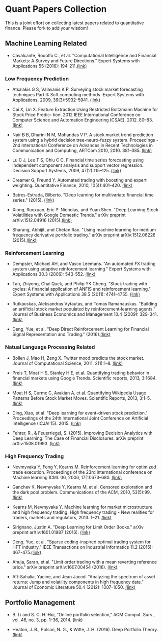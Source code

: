 # Quant Papers Collection

This is a joint effort on collecting latest papers related to quantitative finance. Please fork to add your wisdom!

## Machine Learning Related

* Cavalcante, Rodolfo C., et al. "Computational Intelligence and Financial Markets: A Survey and Future Directions." Expert Systems with Applications 55 (2016): 194-211.[(link)](http://www.sciencedirect.com/science/article/pii/S095741741630029X)

### Low Frequency Prediction

* Atsalakis G S, Valavanis K P. Surveying stock market forecasting techniques Part II: Soft
computing methods. Expert Systems with Applications, 2009, 36(3):5932–5941. [(link)](https://scholar.google.com/scholar_url?url=http://www.sciencedirect.com/science/article/pii/S0957417408004417&hl=zh-CN&sa=T&oi=gsb&ct=res&cd=0&ei=bx96WJysNMK7jAHry6ToBA&scisig=AAGBfm0ZeE3fEbS6P7zo9Ltcd9M0vtAu9w)

* Cai X, Lin X. Feature Extraction Using Restricted Boltzmann Machine for Stock Price Predic-
tion. 2012 IEEE International Conference on Computer Science and Automation Engineering
(CSAE), 2012. 80–83.[(link)](https://scholar.google.com/scholar_url?url=http://ieeexplore.ieee.org/xpls/abs_all.jsp%3Farnumber%3D6272913&hl=zh-CN&sa=T&oi=gsb&ct=res&cd=0&ei=uR96WN71F4nE2AaJsreoBQ&scisig=AAGBfm2biXd57RUWeaTdwuSosAyN-Lpkhg)

* Nair B B, Dharini N M, Mohandas V P. A stock market trend prediction system using a hybrid
decision tree-neuro-fuzzy system. Proceedings - 2nd International Conference on Advances in
Recent Technologies in Communication and Computing, ARTCom 2010, 2010. 381–385. [(link)](https://scholar.google.com/scholar_url?url=http://ieeexplore.ieee.org/xpls/abs_all.jsp%3Farnumber%3D5655295&hl=zh-CN&sa=T&oi=gsb&ct=res&cd=0&ei=zx96WKLSJsSV2AbjyIiACA&scisig=AAGBfm0GQbLhoeE6waU9eWWfsUTYba5FmQ)

* Lu C J, Lee T S, Chiu C C. Financial time series forecasting using independent component
analysis and support vector regression. Decision Support Systems, 2009, 47(2):115–125. [(link)](https://scholar.google.com/scholar_url?url=http://www.sciencedirect.com/science/article/pii/S0167923609000323&hl=zh-CN&sa=T&oi=gsb&ct=res&cd=0&ei=ByB6WNPSB4iYjAHl4regCA&scisig=AAGBfm1iHSydvwcYSUzCM3YXChNVYuoQYg)

* Creamer G, Freund Y. Automated trading with boosting and expert weighting. Quantitative
Finance, 2010, 10(4):401–420. [(link)](https://scholar.google.com/scholar_url?url=http://www.tandfonline.com/doi/abs/10.1080/14697680903104113&hl=zh-CN&sa=T&oi=gsb&ct=res&cd=0&ei=GCB6WO63JcPLjAGumbfwBw&scisig=AAGBfm3q4amcbTFxs2tl5yuLG_4hoLSAsw)

* Batres-Estrada, Bilberto. "Deep learning for multivariate financial time series." (2015). [(link)](http://www.diva-portal.org/smash/record.jsf?pid=diva2:820891)

* Xiong, Ruoxuan, Eric P. Nicholas, and Yuan Shen. "Deep Learning Stock Volatilities with Google Domestic Trends." arXiv preprint arXiv:1512.04916 (2015).[(link)](http://arxiv.org/abs/1512.04916)

* Sharang, Abhijit, and Chetan Rao. "Using machine learning for medium frequency derivative portfolio trading." arXiv preprint arXiv:1512.06228 (2015).[(link)](http://arxiv.org/abs/1512.06228)


### Reinforcement Learning

* Dempster, Michael AH, and Vasco Leemans. "An automated FX trading system using adaptive reinforcement learning." Expert Systems with Applications 30.3 (2006): 543-552. [(link)](https://scholar.google.com/scholar_url?url=http://www.sciencedirect.com/science/article/pii/S0957417405003015&hl=zh-CN&sa=T&oi=gsb&ct=res&cd=0&ei=LiB6WNKmKoK3jAHjxJyABg&scisig=AAGBfm3bJLN34rsebvNGo6IUfeYxiIC15w)

* Tan, Zhiyong, Chai Quek, and Philip YK Cheng. "Stock trading with cycles: A financial application of ANFIS and reinforcement learning." Expert Systems with Applications 38.5 (2011): 4741-4755. [(link)](https://scholar.google.com/scholar_url?url=http://www.sciencedirect.com/science/article/pii/S095741741000905X&hl=zh-CN&sa=T&oi=gsb&ct=res&cd=0&ei=PSB6WL_aKMK7jAHry6ToBA&scisig=AAGBfm1WRwH4660mqK7RE0Mua2EDpuxLlA)

* Rutkauskas, Aleksandras Vytautas, and Tomas Ramanauskas. "Building an artificial stock market populated by reinforcement‐learning agents." Journal of Business Economics and Management 10.4 (2009): 329-341.[(link)](https://scholar.google.com/scholar_url?url=http://www.tandfonline.com/doi/abs/10.3846/1611-1699.2009.10.329-341&hl=zh-CN&sa=T&oi=gsb&ct=res&cd=0&ei=USB6WKWEM4WMjAHRpKKwBw&scisig=AAGBfm15PBF06_fqletDTDk80FrNiyoWJg)

* Deng, Yue, et al. "Deep Direct Reinforcement Learning for Financial Signal Representation and Trading." (2016).[(link)](http://ieeexplore.ieee.org/xpls/abs_all.jsp?arnumber=7407387)


### Natual Language Processing Related

* Bollen J, Mao H, Zeng X. Twitter mood predicts the stock market. Journal of Computational
Science, 2011, 2(1):1–8. [(link)](https://scholar.google.com/scholar_url?url=http://www.sciencedirect.com/science/article/pii/S187775031100007X&hl=zh-CN&sa=T&oi=gsb&ct=res&cd=0&ei=hCB6WJf-F4nE2AaJsreoBQ&scisig=AAGBfm0-CdCSkIorraVT063nZXOMGZPVng)

* Preis T, Moat H S, Stanley H E, et al. Quantifying trading behavior in financial markets using
Google Trends. Scientific reports, 2013, 3:1684. [(link)](https://scholar.google.com/scholar_url?url=http://www.nature.com/srep/2013/130425/srep01684/full/srep01684.html&hl=zh-CN&sa=T&oi=gsb-ggp&ct=res&cd=0&ei=lCB6WMyLOMSV2AbjyIiACA&scisig=AAGBfm1Kw6QEU25rQIFN5NppvKpiaZzlFg)

* Moat H S, Curme C, Avakian A, et al. Quantifying Wikipedia Usage Patterns Before Stock
Market Moves. Scientific Reports, 2013, 3:1–5. [(link)](https://scholar.google.com/scholar_url?url=http://www.nature.com/srep/2013/130508/srep01801/full/srep01801.html%3FWT.ec_id%3DSREP-20130514&hl=zh-CN&sa=T&oi=gsb-ggp&ct=res&cd=0&ei=oCB6WOnhJ4ufjAHc4L2ADA&scisig=AAGBfm2DeL0w8CD41aPbIs1V7GwAz8gOOg)

* Ding, Xiao, et al. "Deep learning for event-driven stock prediction." Proceedings of the 24th International Joint Conference on Artificial Intelligence (ICJAI’15). 2015. [(link)](https://scholar.google.com/scholar_url?url=http://ijcai.org/papers15/Papers/IJCAI15-329.pdf&hl=zh-CN&sa=T&oi=gsb-ggp&ct=res&cd=0&ei=pCF6WOLxFcK7jAHry6ToBA&scisig=AAGBfm0xUNdATrhy1lLIFLzyxMswZU6ifg)

* Fehrer, R., & Feuerriegel, S. (2015). Improving Decision Analytics with Deep Learning: The Case of Financial Disclosures. arXiv preprint arXiv:1508.01993. [(link)](http://aisel.aisnet.org/cgi/viewcontent.cgi?article=1018&context=ecis2016_rip)


### High Frequency Trading

* Nevmyvaka Y, Feng Y, Kearns M. Reinforcement learning for optimized trade execution. Proceedings of the 23rd international conference on Machine learning ICML 06, 2006, 17(1):673–680. [(link)](https://scholar.google.com/scholar_url?url=http://dl.acm.org/citation.cfm%3Fid%3D1143929&hl=zh-CN&sa=T&oi=gsb&ct=res&cd=0&ei=ryB6WPTAMcaL2Abq5oagAQ&scisig=AAGBfm3zYhh3tFDl_ZwyF25UcRYUnbJAJg)

*  Ganchev K, Nevmyvaka Y, Kearns M, et al. Censored exploration and the dark pool problem.
Communications of the ACM, 2010, 53(5):99. [(link)](https://scholar.google.com/scholar_url?url=http://dl.acm.org/citation.cfm%3Fid%3D1735247&hl=zh-CN&sa=T&oi=gsb&ct=res&cd=0&ei=vCB6WJnWIYiYjAHl4regCA&scisig=AAGBfm2UT7ekE1Wd-P_ZdJHt8TBs6hJFTg)

* Kearns M, Nevmyvaka Y. Machine learning for market microstructure and high frequency
trading. High frequency trading - New realities for traders, markets and regulators, 2013. 1–21. [(link)](https://scholar.google.com/scholar_url?url=http://www.smallake.kr/wp-content/uploads/2014/01/KearnsNevmyvakaHFTRiskBooks.pdf&hl=zh-CN&sa=T&oi=gsb-ggp&ct=res&cd=0&ei=zCB6WPToHsPLjAGumbfwBw&scisig=AAGBfm3POscrhMXvpJb5DBb5-oYsWlyzCw)

* Sirignano, Justin A. "Deep Learning for Limit Order Books." arXiv preprint arXiv:1601.01987 (2016). [(link)](http://jasirign.github.io/pdf/DeepLearningLimitOrderBooks.pdf)

* Deng, Yue, et al. "Sparse coding-inspired optimal trading system for HFT industry." IEEE Transactions on Industrial Informatics 11.2 (2015): 467-475.[(link)](http://ieeexplore.ieee.org/xpls/abs_all.jsp?arnumber=7042734)

* Ahuja, Saran, et al. "Limit order trading with a mean reverting reference price." arXiv preprint arXiv:1607.00454 (2016). [(link)](https://arxiv.org/abs/1607.00454)

* Aït-Sahalia, Yacine, and Jean Jacod. "Analyzing the spectrum of asset returns: Jump and volatility components in high frequency data." Journal of Economic Literature 50.4 (2012): 1007-1050. [(link)](http://www.ingentaconnect.com/content/aea/jel/2012/00000050/00000004/art00002)

## Portfolio Management

* B. Li and S. C. H. Hoi, “Online portfolio selection,” ACM Comput. Surv., vol. 46, no. 3, pp. 1–36, 2014. [(link)](http://dl.acm.org/citation.cfm?id=2512962)

* Heaton, J. B., Polson, N. G., & Witte, J. H. (2016). Deep Portfolio Theory. [(link)](http://arxiv.org/abs/1605.07230)
